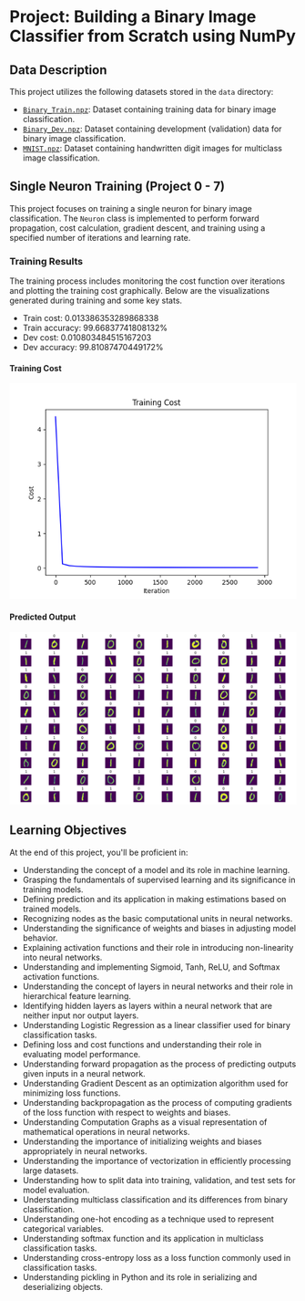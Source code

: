 # Project: Building a Binary Image Classifier from Scratch using NumPy

## Data Description
This project utilizes the following datasets stored in the `data` directory:

- [`Binary_Train.npz`](data/Binary_Train.npz): Dataset containing training data for binary image classification.
- [`Binary_Dev.npz`](data/Binary_Dev.npz): Dataset containing development (validation) data for binary image classification.
- [`MNIST.npz`](data/MNIST.npz): Dataset containing handwritten digit images for multiclass image classification.

## Single Neuron Training (Project 0 - 7)
This project focuses on training a single neuron for binary image classification. The `Neuron` class is implemented to perform forward propagation, cost calculation, gradient descent, and training using a specified number of iterations and learning rate.

### Training Results
The training process includes monitoring the cost function over iterations and plotting the training cost graphically. Below are the visualizations generated during training and some key stats.

- Train cost: 0.013386353289868338
- Train accuracy: 99.66837741808132%
- Dev cost: 0.010803484515167203
- Dev accuracy: 99.81087470449172%

#### Training Cost
![Training Cost](img/Neuron_training_cost.png)

#### Predicted Output
![Predicted Output](img/predicted_output.png)

## Learning Objectives
At the end of this project, you'll be proficient in:

- Understanding the concept of a model and its role in machine learning.
- Grasping the fundamentals of supervised learning and its significance in training models.
- Defining prediction and its application in making estimations based on trained models.
- Recognizing nodes as the basic computational units in neural networks.
- Understanding the significance of weights and biases in adjusting model behavior.
- Explaining activation functions and their role in introducing non-linearity into neural networks.
- Understanding and implementing Sigmoid, Tanh, ReLU, and Softmax activation functions.
- Understanding the concept of layers in neural networks and their role in hierarchical feature learning.
- Identifying hidden layers as layers within a neural network that are neither input nor output layers.
- Understanding Logistic Regression as a linear classifier used for binary classification tasks.
- Defining loss and cost functions and understanding their role in evaluating model performance.
- Understanding forward propagation as the process of predicting outputs given inputs in a neural network.
- Understanding Gradient Descent as an optimization algorithm used for minimizing loss functions.
- Understanding backpropagation as the process of computing gradients of the loss function with respect to weights and biases.
- Understanding Computation Graphs as a visual representation of mathematical operations in neural networks.
- Understanding the importance of initializing weights and biases appropriately in neural networks.
- Understanding the importance of vectorization in efficiently processing large datasets.
- Understanding how to split data into training, validation, and test sets for model evaluation.
- Understanding multiclass classification and its differences from binary classification.
- Understanding one-hot encoding as a technique used to represent categorical variables.
- Understanding softmax function and its application in multiclass classification tasks.
- Understanding cross-entropy loss as a loss function commonly used in classification tasks.
- Understanding pickling in Python and its role in serializing and deserializing objects.